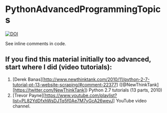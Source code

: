 PythonAdvancedProgrammingTopics
===============================
[![DOI](https://zenodo.org/badge/18810/InonS/PythonAdvancedProgrammingTopics.svg)](https://zenodo.org/badge/latestdoi/18810/InonS/PythonAdvancedProgrammingTopics)

See inline comments in code.

## If you find this material initially too advanced, start where I did (video tutorials):
1. [Derek Banas][http://www.newthinktank.com/2010/11/python-2-7-tutorial-pt-13-website-scraping/#comment-22377] ([@NewThinkTank][https://twitter.com/NewThinkTank]) Python 2.7 tutorials (13 parts, 2010)
2. [Trevor Payne][https://www.youtube.com/playlist?list=PL82YdDfxhWsDJTq5f0Ae7M7yGcA26wevJ] YouTube video channel.
